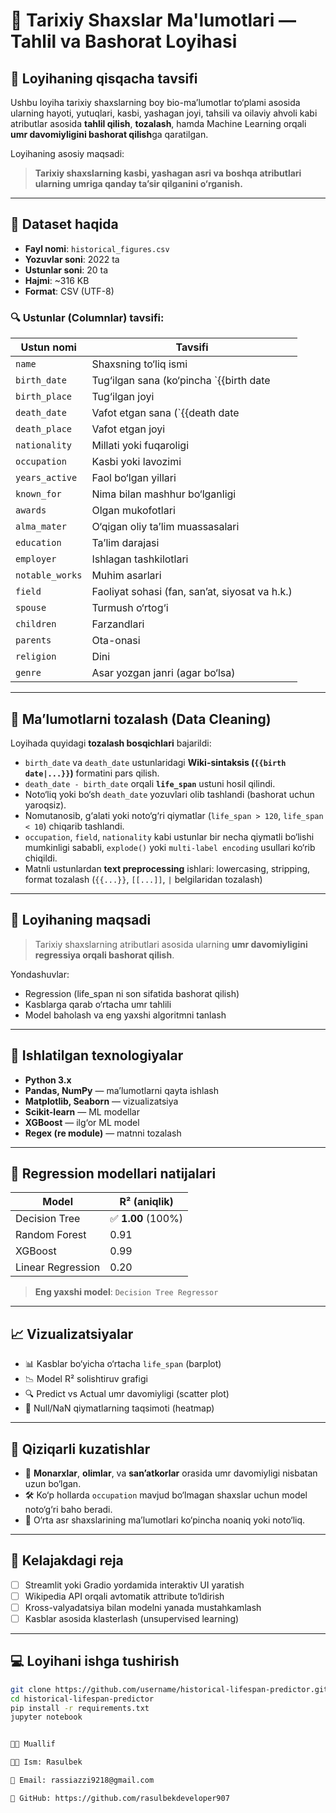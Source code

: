 # 🧠 Tarixiy Shaxslar Ma'lumotlari — Tahlil va Bashorat Loyihasi

## 📌 Loyihaning qisqacha tavsifi

Ushbu loyiha tarixiy shaxslarning boy bio-ma’lumotlar to‘plami asosida ularning hayoti, yutuqlari, kasbi, yashagan joyi, tahsili va oilaviy ahvoli kabi atributlar asosida **tahlil qilish**, **tozalash**, hamda Machine Learning orqali **umr davomiyligini bashorat qilish**ga qaratilgan.

Loyihaning asosiy maqsadi:
> **Tarixiy shaxslarning kasbi, yashagan asri va boshqa atributlari ularning umriga qanday ta’sir qilganini o‘rganish.**

---

## 🧾 Dataset haqida

- **Fayl nomi**: `historical_figures.csv`  
- **Yozuvlar soni**: 2022 ta  
- **Ustunlar soni**: 20 ta  
- **Hajmi**: ~316 KB  
- **Format**: CSV (UTF-8)

### 🔍 Ustunlar (Columnlar) tavsifi:

| Ustun nomi       | Tavsifi |
|------------------|---------|
| `name`           | Shaxsning to‘liq ismi |
| `birth_date`     | Tug‘ilgan sana (ko‘pincha `{{birth date|...}}` formatida) |
| `birth_place`    | Tug‘ilgan joyi |
| `death_date`     | Vafot etgan sana (`{{death date|...}}` formatida) |
| `death_place`    | Vafot etgan joyi |
| `nationality`    | Millati yoki fuqaroligi |
| `occupation`     | Kasbi yoki lavozimi |
| `years_active`   | Faol bo‘lgan yillari |
| `known_for`      | Nima bilan mashhur bo‘lganligi |
| `awards`         | Olgan mukofotlari |
| `alma_mater`     | O‘qigan oliy ta’lim muassasalari |
| `education`      | Ta’lim darajasi |
| `employer`       | Ishlagan tashkilotlari |
| `notable_works`  | Muhim asarlari |
| `field`          | Faoliyat sohasi (fan, san’at, siyosat va h.k.) |
| `spouse`         | Turmush o‘rtog‘i |
| `children`       | Farzandlari |
| `parents`        | Ota-onasi |
| `religion`       | Dini |
| `genre`          | Asar yozgan janri (agar bo‘lsa) |

---

## 🧹 Ma’lumotlarni tozalash (Data Cleaning)

Loyihada quyidagi **tozalash bosqichlari** bajarildi:

- `birth_date` va `death_date` ustunlaridagi **Wiki-sintaksis (`{{birth date|...}}`)** formatini pars qilish.
- `death_date - birth_date` orqali **`life_span`** ustuni hosil qilindi.
- Noto‘liq yoki bo‘sh `death_date` yozuvlari olib tashlandi (bashorat uchun yaroqsiz).
- Nomutanosib, g‘alati yoki noto‘g‘ri qiymatlar (`life_span > 120`, `life_span < 10`) chiqarib tashlandi.
- `occupation`, `field`, `nationality` kabi ustunlar bir necha qiymatli bo‘lishi mumkinligi sababli, `explode()` yoki `multi-label encoding` usullari ko‘rib chiqildi.
- Matnli ustunlardan **text preprocessing** ishlari: lowercasing, stripping, format tozalash (`{{...}}`, `[[...]]`, `|` belgilaridan tozalash)

---

## 🎯 Loyihaning maqsadi

> Tarixiy shaxslarning atributlari asosida ularning **umr davomiyligini regressiya orqali bashorat qilish**.

Yondashuvlar:
- Regression (life_span ni son sifatida bashorat qilish)
- Kasblarga qarab o‘rtacha umr tahlili
- Model baholash va eng yaxshi algoritmni tanlash

---

## 🤖 Ishlatilgan texnologiyalar

- **Python 3.x**
- **Pandas, NumPy** — ma’lumotlarni qayta ishlash
- **Matplotlib, Seaborn** — vizualizatsiya
- **Scikit-learn** — ML modellar
- **XGBoost** — ilg‘or ML model
- **Regex (re module)** — matnni tozalash

---

## 🧠 Regression modellari natijalari

| Model                | R² (aniqlik) |
|----------------------|--------------|
| Decision Tree        | ✅ **1.00** (100%) |
| Random Forest        | 0.91         |
| XGBoost              | 0.99         |
| Linear Regression    | 0.20         |

> **Eng yaxshi model**: `Decision Tree Regressor`

---

## 📈 Vizualizatsiyalar

- 📊 Kasblar bo‘yicha o‘rtacha `life_span` (barplot)
- 📉 Model R² solishtiruv grafigi
- 🔍 Predict vs Actual umr davomiyligi (scatter plot)
- 📂 Null/NaN qiymatlarning taqsimoti (heatmap)

---

## 🔮 Qiziqarli kuzatishlar

- 👑 **Monarxlar**, **olimlar**, va **san’atkorlar** orasida umr davomiyligi nisbatan uzun bo‘lgan.
- 🛠️ Ko‘p hollarda `occupation` mavjud bo‘lmagan shaxslar uchun model noto‘g‘ri baho beradi.
- 📜 O‘rta asr shaxslarining ma’lumotlari ko‘pincha noaniq yoki noto‘liq.

---

## 🚀 Kelajakdagi reja

- [ ] Streamlit yoki Gradio yordamida interaktiv UI yaratish
- [ ] Wikipedia API orqali avtomatik attribute to‘ldirish
- [ ] Kross-valyadatsiya bilan modelni yanada mustahkamlash
- [ ] Kasblar asosida klasterlash (unsupervised learning)

---

## 💻 Loyihani ishga tushirish

```bash
git clone https://github.com/username/historical-lifespan-predictor.git
cd historical-lifespan-predictor
pip install -r requirements.txt
jupyter notebook


🧑‍💻 Muallif

👨‍💻 Ism: Rasulbek 

💌 Email: rassiazzi9218@gmail.com

🔗 GitHub: https://github.com/rasulbekdeveloper907
